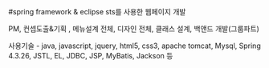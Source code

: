 #spring framework & eclipse sts를 사용한 웹페이지 개발

PM, 컨셉도출&기획 , 메뉴설계 전체, 디자인 전체, 클래스 설계, 백앤드 개발(그룹파트)
           
사용기술 - java, javascript, jquery, html5, css3, apache tomcat, Mysql, Spring 4.3.26, JSTL, EL, JDBC, JSP, MyBatis, Jackson 등
